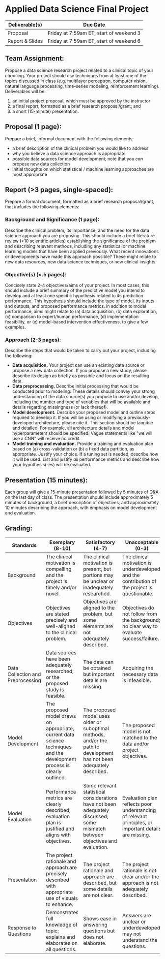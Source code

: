 # Applied Data Science Final Project

Deliverable(s) | Due Date
--- | ---
Proposal | Friday at 7:59am ET, start of weekend 3
Report & Slides | Friday at 7:59am ET, start of weekend 6

## Team Assignment: 
Propose a data science research project related to a clinical topic of your choosing. Your project should use techniques from at least one of the topics discussed in class (e.g. multilayer perceptron, computer vision, natural language processing, time-series modeling, reinforcement learning). Deliverables will be:
1. an initial project proposal, which must be approved by the instructor
2. a final report, formatted as a brief research proposal/grant; and
3. a short (15-minute) presentation.

## Proposal (1 page):
Prepare a brief, informal document with the following elements:
- a brief description of the clinical problem you would like to address
- why you believe a data science approach is appropriate
- possible data sources for model development; note that you *can* propose new data collection
- initial thoughts on which statistical / machine learning approaches are most appropriate

## Report (>3 pages, single-spaced):
Prepare a formal document, formatted as a brief research proposal/grant, that includes the following elements:

### Background and Significance (1 page): 
Describe the clinical problem, its importance, and the need for the data science approach you are proposing. This should include a brief literature review (>10 scientific articles) establishing the significance of the problem and describing relevant methods, including any statistical or machine learning models that have been applied previously. What recent innovations or developments have made this approach possible? These might relate to new data resources, new data science techniques, or new clinical insights.

### Objective(s) (<.5 pages):
Concisely state 2-4 objectives/aims of your project. In most cases, this should include a brief summary of the predictive model you intend to develop and at least one specific hypothesis related to its prediction performance. This hypothesis should include the type of model, its inputs and outputs, and proposed performance metrics. In addition to model performance, aims might relate to (a) data acquisition, (b) data exploration, (c) comparison to expert/human performance, (d) implementation feasibility, or (e) model-based intervention effectiveness, to give a few examples.

### Approach (2-3 pages):
Describe the steps that would be taken to carry out your project, including the following:
- **Data acquisition.** Your project can use an existing data source or propose a new data collection. If you propose a new study, please describe its design as briefly as possible and focus on the resulting data.
- **Data preprocessing.** Describe initial processing that would be conducted prior to modeling. These details should convey your strong understanding of the data source(s) you propose to use and/or develop, including the number and type of variables that will be available and details regarding missingness (or lack thereof).
- **Model development.** Describe your proposed model and outline steps required to develop it. If you will be using or modifying a previously-developed architecture, please cite it. This section should be tangible and detailed. For example, all architecture details and model hyperparameters should be specified. Vague statements like "we will use a CNN" will receive no credit.
- **Model training and evaluation.** Provide a training and evaluation plan based on (a) cross-validation or (b) a fixed data partition, as appropriate. Justify your choice. If a tuning set is needed, describe how it will be used. List and justify *all* performance metrics and describe how your hypothesis(-es) will be evaluated.

## Presentation (15 minutes):
Each group will give a 15-minute presentation followed by 5 minutes of Q&A on the last day of class. The presentation should include approximately 5 minutes of background, a brief description of objectives, and approximately 10 minutes describing the approach, with emphasis on model development and evaluation. 

## Grading:

Standards | Exemplary (8-10) | Satisfactory (4-7) | Unacceptable (0-3) | Weight
--- | --- | --- | --- | ---
Background | The clinical motivation is compelling and the project is timely and/or novel. | The clinical motivation is present, but portions may be unclear or inadequately researched. | The clinical motivation is underdeveloped and the contribution of the project is questionable. | x2
Objectives | Objectives are stated precisely and well-aligned to the clinical problem. | Objectives are aligned to the problem, but some elements are not adequately described. | Objectives do not follow from the background; no clear way to evaluate success/failure. | x1
Data Collection and Preprocessing | Data sources have been adequately researched; or the proposed study is feasible. | The data can be obtained but important details are missing. | Acquiring the necessary data is infeasible. | x1
Model Development | The proposed model draws on appropriate, current data science techniques and the development process is clearly outlined. | The proposed model uses older or suboptimal methods, and/or the path to development has not been adequately described. | The proposed model is not matched to the data and/or project objectives. | x1
Model Evaluation | Performance metrics are clearly described; evaluation plan is justified and aligns with objectives. | Some relevant statistical considerations have not been adequately discussed; some mismatch between objectives and evaluation. | Evaluation plan reflects poor understanding of relevant principles, or important details are missing. | x1
Presentation | The project rationale and approach are precisely described with appropriate use of visuals to enhance. | The project rationale and approach are described, but some details are not clear. | The project rationale is not clear and/or the approach is not adequately described. | x3
Response to Questions | Demonstrates full knowledge of topic; explains and elaborates on all questions. | Shows ease in answering questions but does not elaborate. | Answers are unclear or underdeveloped; may not understand the questions. | x1
